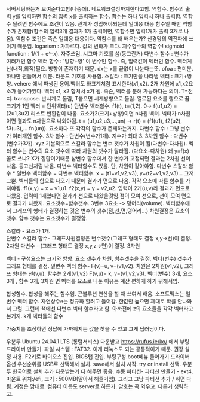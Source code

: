 서버세팅하는거 보여준다고함(나중에). 네트워크설정까지한다고함.
역함수. 함수의 출력 y를 입력하면 함수의 입력 x를 출력하는 함수. 함수는 하나 입력시 하나 출력함. 역함수 될려면 함수에도 조건이 있음. 관계가 성립해야되는데 일대응 대응 함수일 때만 역함수가 존재함(함수의 입력3개 결과가 1개 출력이면, 역함수면 입력1개가 출력 3개로 나옴). 역함수 조건은 즉슨 일대응 대응이다. 역함수를 왜 배우는가? 신경망의 역전파에 쓰이기 때문임. 
logarism : 가파르다. 값의 변화가 크다. 지수함수의 역함수!
sigmoid function : 1/(1 + e^-x). 자주쓰임. 시그마 기호를 씀(동그란거)
다변수 함수 : 변수가 여러개인 함수
벡터 함수 : '방향+양' 이 변수인 함수. 즉, 입력값이 벡터인 함수. 벡터계산(내적,외적)필요. 방향이 존재하기 때문.
dx는 x를 끝없이 나눈다는뜻. ofoa : 편미분. 하나만 편들어서 미분. 라운드 기호를 사용함.
스칼라 : 크기만을 나타냄
벡터 : 크기+방향. vehere 에서 파생된 용어.백터도 좌표계처럼 표시한다(x1,x2). 2개 차원에 x1,x2요소가 들어가있다. 백터 x1, x2 합쳐서 x가 됨. 즉슨, 벡터를 분해 가능하다는 의미. T=전치. transpose. 반시계로 돌림, T붙으면 시계방향으로 돌림. 열로된 요소를 행으로 꿈. 크기가 1인 벡터 = 단위벡터(u)
단변수 벡터함수. f1(t), t=(1,2). 0-> f(u1,u2) = (2u1,3u2) 리스트 반환같이 나옴. 요소가2(크기+방향)이면 n차원 벡터. 벡터가 n차원이면 결과도 n차원으로 나와야됨. t = (u1,u2,u3,...,un) -> r(t) = (f1(u1), f2(u2), f3(u3),... fn(un)). 요소마다 또 각각의 함수가 존재하는거지. 
다변수 함수 : 그냥 변수가 여러개인 함수.
3차 함수 : 단변수(변수가1개). 지수가 최대 3.
3차원 함수 : 다변수(변수가3개). xyz
기본적으로 스칼라 함수는 변수 갯수가 차원이 됨(다변수-다차원).
벡터 함수는 변수의 요소 갯수에 따라 차원의 갯수가 달라짐. (다요소-다차원)
왜 y=f(x) 꼴로 쓰냐? X가 집합이기때문
삼변수 함수에서 한 변수가 고정되면 결과는 2차원 선이 나옴. 등고선처럼 나옴. 
다변수 벡터함수도 있음. 단, 차원이 같아야함. 다변수 스칼라 함수 * 일변수 벡터함수 = 다변수 벡터함수. x = (t1=v1,v2,v3), y=(t2=v1,v2,v3)... 그저 그뿐. 벡터들의 합으로 나오기 때문에 결과가 면으로 나옴. 각각 요소에 따른 함수를 가져야됨. f1(x,y) = x = v1,u1. f2(x,y) = y = v2,u2. 입력이 2개(u,v)라 결과가 면으로 나왔음. 입력이 1개였다면 결과가 선으로 나왔을것임.점이 모여 선으로, 선이 모여 면으로 결과가 나왔지. 요소갯수=함수갯수. 3변수 3요소 -> 덩어리(volume). 벡터함수에서 그래프의 형태가 결정하는 것은 변수의 갯수(점,선,면,덩어리...) 차원결정은 요소의 갯수. 함수 갯수는 요소갯수가 결정함.

스칼라 - 요소가 1개.    
단변수 스칼라 함수- 그래프차원결정은 변수갯수(그래프 형태도 결정 x,y->선)이 결정. 2차원
다변수            -                         (그래프 형태도 결정 x,y,z->면)이 결정. 3차원

벡터 - 구성요소는 크기와 방향. 요소 갯수가 차원, 함수갯수을 결정. 벡터(변수) 갯수가 그래프 형태를 결정. 
일변수 벡터 함수- F(v)=u, v=(v1,v2). 차원은 2차원(v1,v2), 그래프 형태는 선(v,u). 함수는 2개(v1,v2)
F(v,u)= k, v=(v1,v2,v3). 벡터(변수) 3개, 요소 3개 , 함수 3개, 3차원 면 
벡터를 요소로 나눈 이유는 계산 편하게 하기 위해서임.

합성함수. 합성을 해주는 함수임. 콘볼루션 연산을 할 때 쓰여서 배움. 소프트맥스는 일변수 벡터 함수. 자연상수e는 정규화 할려고 들어감. 한값만 높으면 제대로 확률 안나와서 그럼. 그런데 책에선 다변수 벡터 함수라고 함. 아까전에 z의 요소들을 각각 벡터라고 본거지. k개 벡터들의 함수

가중치를 조정하면 정답에 가까워지는 값을 찾을 수 있고 그게 딥러닝이다.


우분투
Ubuntu 24.04.1 LTS (롱텀서비스) 다운받고
https://rufus.ie/ko/ 에서 부팅 드라이버 만들기. 파일 시스템 : FAT32. 이게 리눅스도 되는 공통적이기 때문. 권장 설정 사용.
F2키로 바이오스 진입. BIOS탭 진입. 부팅구성.boot메뉴 들어가기 드라이버 옵션 우선순위를 USB로 선택해서 설치. save해서 설치 시작.
try or install 선택. 
우분투 한국어로 설치 추가 다운받는거 다 해주면 좋음. 수동 파티션- 파티션 만들기 - ext4, 마운트 위치:/efi, 크기 : 500MB(알아서 해줄거임). 그리고 그냥 파티션 추가 / 하면 다 됨. 계정은 맘대로. 컴퓨터 이름도 server로 하든가. 암호는 곡 외우고. 다른거 생략하고. 
